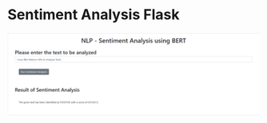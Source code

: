 # Sentiment Analysis Flask

![](https://github.com/Anas436/Sentiment-Analysis-Flask/blob/main/demo.png)

